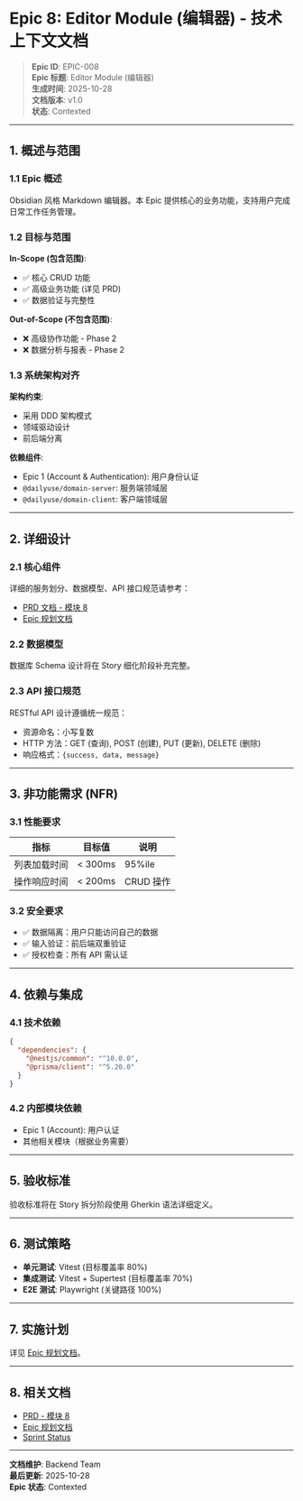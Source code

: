 # Epic 8: Editor Module (编辑器) - 技术上下文文档

> **Epic ID**: EPIC-008  
> **Epic 标题**: Editor Module (编辑器)  
> **生成时间**: 2025-10-28  
> **文档版本**: v1.0  
> **状态**: Contexted

---

## 1. 概述与范围

### 1.1 Epic 概述

Obsidian 风格 Markdown 编辑器。本 Epic 提供核心的业务功能，支持用户完成日常工作任务管理。

### 1.2 目标与范围

**In-Scope (包含范围)**:
- ✅ 核心 CRUD 功能
- ✅ 高级业务功能 (详见 PRD)
- ✅ 数据验证与完整性

**Out-of-Scope (不包含范围)**:
- ❌ 高级协作功能 - Phase 2
- ❌ 数据分析与报表 - Phase 2

### 1.3 系统架构对齐

**架构约束**:
- 采用 DDD 架构模式
- 领域驱动设计
- 前后端分离

**依赖组件**:
- Epic 1 (Account & Authentication): 用户身份认证
- `@dailyuse/domain-server`: 服务端领域层
- `@dailyuse/domain-client`: 客户端领域层

---

## 2. 详细设计

### 2.1 核心组件

详细的服务划分、数据模型、API 接口规范请参考：
- [PRD 文档 - 模块 8](./PRD-PRODUCT-REQUIREMENTS.md)
- [Epic 规划文档](./epic-planning.md#epic-8)

### 2.2 数据模型

数据库 Schema 设计将在 Story 细化阶段补充完整。

### 2.3 API 接口规范

RESTful API 设计遵循统一规范：
- 资源命名：小写复数
- HTTP 方法：GET (查询), POST (创建), PUT (更新), DELETE (删除)
- 响应格式：`{success, data, message}`

---

## 3. 非功能需求 (NFR)

### 3.1 性能要求

| 指标 | 目标值 | 说明 |
|------|--------|------|
| 列表加载时间 | < 300ms | 95%ile |
| 操作响应时间 | < 200ms | CRUD 操作 |

### 3.2 安全要求

- ✅ 数据隔离：用户只能访问自己的数据
- ✅ 输入验证：前后端双重验证
- ✅ 授权检查：所有 API 需认证

---

## 4. 依赖与集成

### 4.1 技术依赖

```json
{
  "dependencies": {
    "@nestjs/common": "^10.0.0",
    "@prisma/client": "^5.20.0"
  }
}
```

### 4.2 内部模块依赖

- Epic 1 (Account): 用户认证
- 其他相关模块（根据业务需要）

---

## 5. 验收标准

验收标准将在 Story 拆分阶段使用 Gherkin 语法详细定义。

---

## 6. 测试策略

- **单元测试**: Vitest (目标覆盖率 80%)
- **集成测试**: Vitest + Supertest (目标覆盖率 70%)
- **E2E 测试**: Playwright (关键路径 100%)

---

## 7. 实施计划

详见 [Epic 规划文档](./epic-planning.md#epic-8)。

---

## 8. 相关文档

- [PRD - 模块 8](./PRD-PRODUCT-REQUIREMENTS.md)
- [Epic 规划文档](./epic-planning.md#epic-8)
- [Sprint Status](./sprint-status.yaml)

---

**文档维护**: Backend Team  
**最后更新**: 2025-10-28  
**Epic 状态**: Contexted
